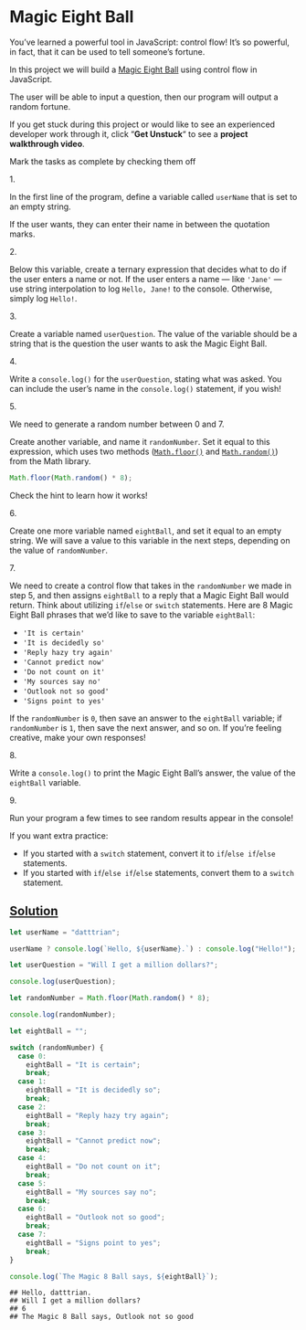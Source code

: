 # Magic Eight Ball

You’ve learned a powerful tool in JavaScript: control flow! It’s so
powerful, in fact, that it can be used to tell someone’s fortune.

In this project we will build a
<a href="https://en.wikipedia.org/wiki/Magic_8-Ball"
class="e14vpv2g1 gamut-xro1w8-ResetElement-Anchor-AnchorBase e1bhhzie0"
target="_blank" rel="noopener">Magic Eight Ball</a> using control flow
in JavaScript.

The user will be able to input a question, then our program will output
a random fortune.

If you get stuck during this project or would like to see an experienced
developer work through it, click “**Get Unstuck**“ to see a **project
walkthrough video**.



Mark the tasks as complete by checking them off

1\.

In the first line of the program, define a variable called `userName`
that is set to an empty string.

If the user wants, they can enter their name in between the quotation
marks.

2\.

Below this variable, create a ternary expression that decides what to do
if the user enters a name or not. If the user enters a name — like
`'Jane'` — use string interpolation to log `Hello, Jane!` to the
console. Otherwise, simply log `Hello!`.

3\.

Create a variable named `userQuestion`. The value of the variable should
be a string that is the question the user wants to ask the Magic Eight
Ball.

4\.

Write a `console.log()` for the `userQuestion`, stating what was asked.
You can include the user’s name in the `console.log()` statement, if you
wish!

5\.

We need to generate a random number between 0 and 7.

Create another variable, and name it `randomNumber`. Set it equal to
this expression, which uses two methods (<a
href="https://developer.mozilla.org/en-US/docs/Web/JavaScript/Reference/Global_Objects/Math/floor"
class="e14vpv2g1 gamut-xro1w8-ResetElement-Anchor-AnchorBase e1bhhzie0"
target="_blank" rel="noopener"><code
class="code__2rdF32qjRVp7mMVBHuPwDS">Math.floor()</code></a> and <a
href="https://developer.mozilla.org/en-US/docs/Web/JavaScript/Reference/Global_Objects/Math/random"
class="e14vpv2g1 gamut-xro1w8-ResetElement-Anchor-AnchorBase e1bhhzie0"
target="_blank" rel="noopener"><code
class="code__2rdF32qjRVp7mMVBHuPwDS">Math.random()</code></a>) from the
Math library.

``` js
Math.floor(Math.random() * 8);
```

Check the hint to learn how it works!

6\.

Create one more variable named `eightBall`, and set it equal to an empty
string. We will save a value to this variable in the next steps,
depending on the value of `randomNumber`.

7\.

We need to create a control flow that takes in the `randomNumber` we
made in step 5, and then assigns `eightBall` to a reply that a Magic
Eight Ball would return. Think about utilizing `if`/`else` or `switch`
statements. Here are 8 Magic Eight Ball phrases that we’d like to save
to the variable `eightBall`:

- `'It is certain'`
- `'It is decidedly so'`
- `'Reply hazy try again'`
- `'Cannot predict now'`
- `'Do not count on it'`
- `'My sources say no'`
- `'Outlook not so good'`
- `'Signs point to yes'`

If the `randomNumber` is `0`, then save an answer to the `eightBall`
variable; if `randomNumber` is `1`, then save the next answer, and so
on. If you’re feeling creative, make your own responses!

8\.

Write a `console.log()` to print the Magic Eight Ball’s answer, the
value of the `eightBall` variable.

9\.

Run your program a few times to see random results appear in the
console!

If you want extra practice:

- If you started with a `switch` statement, convert it to
  `if`/`else if`/`else` statements.
- If you started with `if`/`else if`/`else` statements, convert them to
  a `switch` statement.

## [Solution](magic-eight-ball-1.js)

``` javascript
let userName = "datttrian";

userName ? console.log(`Hello, ${userName}.`) : console.log("Hello!");

let userQuestion = "Will I get a million dollars?";

console.log(userQuestion);

let randomNumber = Math.floor(Math.random() * 8);

console.log(randomNumber);

let eightBall = "";

switch (randomNumber) {
  case 0:
    eightBall = "It is certain";
    break;
  case 1:
    eightBall = "It is decidedly so";
    break;
  case 2:
    eightBall = "Reply hazy try again";
    break;
  case 3:
    eightBall = "Cannot predict now";
    break;
  case 4:
    eightBall = "Do not count on it";
    break;
  case 5:
    eightBall = "My sources say no";
    break;
  case 6:
    eightBall = "Outlook not so good";
    break;
  case 7:
    eightBall = "Signs point to yes";
    break;
}

console.log(`The Magic 8 Ball says, ${eightBall}`);
```

    ## Hello, datttrian.
    ## Will I get a million dollars?
    ## 6
    ## The Magic 8 Ball says, Outlook not so good
